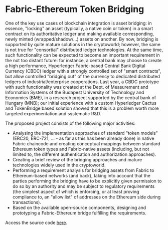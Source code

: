 # Fabric-Ethereum Token Bridging
One of the key use cases of blockchain integration is asset bridging: in essence, "locking" an asset (typically, a native coin or token) in a smart contract on its authoritative ledger and making available corresponding, newly minted (wrapped/shadow/...) assets on another. By now, bridging is supported by quite mature solutions in the cryptoworld; however, the same is not true for "consortial" distributed ledger technologies. At the same time, such functionality can be expected to become an important requirement in the not too distant future: for instance, a central bank may choose to create a high performance, Hyperledger Fabric-based Central Bank Digital Currency (CBDC) ledger with a strongly controlled set of "smart contracts", but allow controlled "bridging out" of the currency to dedicated distributed ledgers of industrial/enterprise cooperations. Last year, a CBDC prototype with such functionality was created at the Dept. of Measurement and Information Systems of the Budapest University of Technology and Economics (BME), in a research project supported by the central bank of Hungary (MNB); our initial experience with a custom Hyperledger Cactus and TokenBridge based solution showed that this is a problem worth more targeted experimentation and systematic R&D.

The proposed project consists of the following major activities:

* Analysing the implementation approaches of standard "token models" (ERC20, ERC-721, ... - as far as this has been already done) in native Fabric chaincode and creating conceptual mappings between standard Ethereum token types and Fabric-native assets (including, but not limited to, the different authentication and authorization approaches).
* Creating a brief review of the bridging approaches and mature technologies widely used in the cryptoworld.
* Performing a requirement analysis for bridging assets from Fabric to Ethereum-based networks (and back), taking into account that the parties performing the bridging have to be explicitly given permission to do so by an authority and may be subject to regulatory requirements (the simplest aspect of which is enforcing, or at least proving compliance to, an "allow list" of addresses on the Ethereum side during transactions).
* Based on the available open-source components, designing and prototyping a Fabric-Ethereum bridge fulfilling the requirements.

Access the source code [here](https://github.com/AndreAugusto11/cactus/tree/bridge-fabric-ethereum/examples/cactus-example-cbdc-bridging-backend).
